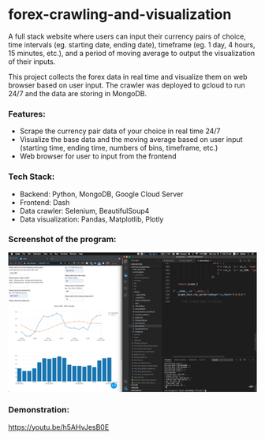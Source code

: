 # forex-crawling-and-visualization
A full stack website where users can input their currency pairs of choice, time intervals (eg. starting date, ending date), timeframe (eg. 1 day, 4 hours, 15 minutes, etc.), and a period of moving average to output the visualization of their inputs.

This project collects the forex data in real time and visualize them on web browser based on user input. The crawler was deployed to gcloud to run 24/7 and the data are storing in MongoDB. 

### Features:
- Scrape the currency pair data of your choice in real time 24/7
- Visualize the base data and the moving average based on user input (starting time, ending time, numbers of bins, timeframe, etc.)
- Web browser for user to input from the frontend

### Tech Stack:
- Backend: Python, MongoDB, Google Cloud Server
- Frontend: Dash
- Data crawler: Selenium, BeautifulSoup4
- Data visualization: Pandas, Matplotlib, Plotly

### Screenshot of the program:
![Screenshot](https://github.com/daph-td/forex-crawling-and-visualization/blob/master/data/Screen%20Shot%202022-03-10%20at%208.39.04%20PM.png)

### Demonstration:
https://youtu.be/h5AHvJesB0E
